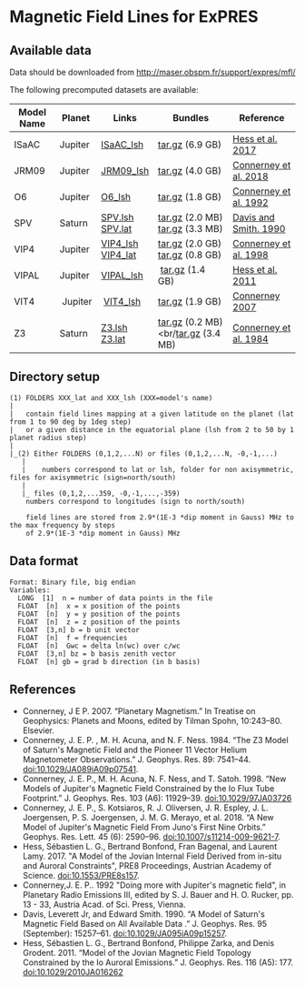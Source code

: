 # Magnetic Field Lines for ExPRES

## Available data

Data should be downloaded from http://maser.obspm.fr/support/expres/mfl/ 

The following precomputed datasets are available:

| Model Name | Planet  | Links | Bundles | Reference | 
|------------|-------- |-------|---------|-----------|
| ISaAC      | Jupiter | [ISaAC_lsh](http://maser.obspm.fr/support/expres/mfl/ISaAC_lsh) | [tar.gz](http://maser.obspm.fr/support/expres/mfl/ISaAC_lsh.tar.gz) (6.9 GB) | [Hess et al. 2017](#isaac)|
| JRM09      | Jupiter | [JRM09_lsh](http://maser.obspm.fr/support/expres/mfl/JRM09_lsh) | [tar.gz](http://maser.obspm.fr/support/expres/mfl/JRM09_lsh.tar.gz) (4.0 GB) | [Connerney et al. 2018](#jrm09)|
| O6         | Jupiter | [O6_lsh](http://maser.obspm.fr/support/expres/mfl/O6_lsh) | [tar.gz](http://maser.obspm.fr/support/expres/mfl/O6_lsh.tar.gz) (1.8 GB) | [Connerney et al. 1992](#o6)|
| SPV        | Saturn  | [SPV.lsh](http://maser.obspm.fr/support/expres/mfl/SPV_lsh)<br/>[SPV.lat](http://maser.obspm.fr/support/expres/mfl/SPV_lat) | [tar.gz](http://maser.obspm.fr/support/expres/mfl/SPV_lsh.tar.gz) (2.0 MB)<br/>[tar.gz](http://maser.obspm.fr/support/expres/mfl/SPV_lat.tar.gz) (3.3 MB) | [Davis and Smith. 1990](#spv) | 
| VIP4       | Jupiter | [VIP4_lsh](http://maser.obspm.fr/support/expres/mfl/VIP4_lsh)<br/>[VIP4_lat](http://maser.obspm.fr/support/expres/mfl/VIP4_lat) | [tar.gz](http://maser.obspm.fr/support/expres/mfl/VIP4_lsh.tar.gz) (2.0 GB)<br/>[tar.gz](http://maser.obspm.fr/support/expres/mfl/VIP4_lat.tar.gz) (0.8 GB) | [Connerney et al. 1998](#vip4)|
| VIPAL      | Jupiter | [VIPAL_lsh](http://maser.obspm.fr/support/expres/mfl/VIPAL_lsh) | [tar.gz](http://maser.obspm.fr/support/expres/mfl/VIPAL_lsh.tar.gz) (1.4 GB) | [Hess et al. 2011](#vipal)|
| VIT4       | Jupiter | [VIT4_lsh](http://maser.obspm.fr/support/expres/mfl/VIT4_lsh) | [tar.gz](http://maser.obspm.fr/support/expres/mfl/VIT4_lsh.tar.gz) (1.9 GB) | [Connerney 2007](#vit4) |
| Z3         | Saturn  | [Z3.lsh](http://maser.obspm.fr/support/expres/mfl/Z3_lsh)<br/>[Z3.lat](http://maser.obspm.fr/support/expres/mfl/Z3_lat) | [tar.gz](http://maser.obspm.fr/support/expres/mfl/Z3_lsh.tar.gz) (0.2 MB)<br/[tar.gz](http://maser.obspm.fr/support/expres/mfl/Z3_lat.tar.gz) (3.4 MB) | [Connerney et al. 1984](#z3)|

## Directory setup

```
(1) FOLDERS XXX_lat and XXX_lsh (XXX=model's name)
|
|	contain field lines mapping at a given latitude on the planet (lat from 1 to 90 deg by 1deg step)
|	or a given distance in the equatorial plane (lsh from 2 to 50 by 1 planet radius step)
|
|_(2) Either FOLDERS (0,1,2,...N) or files (0,1,2,...N, -0,-1,...)
   |
   |	numbers correspond to lat or lsh, folder for non axisymmetric, files for axisymmetric (sign=north/south)
   |
   |_ files (0,1,2,...359, -0,-1,...,-359)
	numbers correspond to longitudes (sign to north/south)

	field lines are stored from 2.9*(1E-3 *dip moment in Gauss) MHz to the max frequency by steps 
	of 2.9*(1E-3 *dip moment in Gauss) MHz
```

## Data format
```
Format: Binary file, big endian
Variables:
  LONG  [1]  n = number of data points in the file
  FLOAT  [n]  x = x position of the points
  FLOAT  [n]  y = y position of the points
  FLOAT  [n]  z = z position of the points
  FLOAT  [3,n] b = b unit vector
  FLOAT  [n]  f = frequencies
  FLOAT  [n]  Gwc = delta ln(wc) over c/wc
  FLOAT  [3,n] bz = b basis zenith vector
  FLOAT  [n] gb = grad b direction (in b basis)
```

## References

- <a name='vit4'></a>Connerney, J E P. 2007. “Planetary Magnetism.” In Treatise on Geophysics: Planets and Moons, edited by Tilman Spohn, 10:243–80. Elsevier.
- <a name='z3'></a>Connerney, J. E. P. , M. H. Acuna, and N. F. Ness. 1984. “The Z3 Model of Saturn's Magnetic Field and the Pioneer 11 Vector Helium Magnetometer Observations.” J. Geophys. Res. 89: 7541–44. [doi:10.1029/JA089iA09p07541](https://doi.org/10.1029/JA089iA09p07541).
- <a name='vip4'></a>Connerney, J. E. P., M. H. Acuna, N. F. Ness, and T. Satoh. 1998. “New Models of Jupiter's Magnetic Field Constrained by the Io Flux Tube Footprint.” J. Geophys. Res. 103 (A6): 11929–39. [doi:10.1029/97JA03726](https://dx.doi.org/10.1029/97JA03726)
- <a name='jrm09'></a>Connerney, J. E. P., S. Kotsiaros, R. J. Oliversen, J. R. Espley, J. L. Joergensen, P. S. Joergensen, J. M. G. Merayo, et al. 2018. “A New Model of Jupiter's Magnetic Field From Juno's First Nine Orbits.” Geophys. Res. Lett. 45 (6): 2590–96. [doi:10.1007/s11214-009-9621-7](https:/dx.doi.org/10.1007/s11214-009-9621-7).
- <a name='isaac'></a>Hess, Sébastien L. G.,  Bertrand Bonfond, Fran Bagenal, and Laurent Lamy. 2017. "A Model of the Jovian Internal Field Derived from in-situ and Auroral Constraints", PRE8 Proceedings, Austrian Academy of Science. [doi:10.1553/PRE8s157](https://dx.doi.org/10.1553/PRE8s157).
- <a name='o6'></a>Connerney,J. E. P.. 1992 "Doing more with Jupiter's magnetic field", in Planetary Radio Emissions III, edited by S. J. Bauer and H. O. Rucker, pp. 13 - 33, Austria Acad. of Sci. Press, Vienna.
- <a name='spv'></a>Davis, Leverett Jr, and Edward Smith. 1990. “A Model of Saturn's Magnetic Field Based on All Available Data .” J. Geophys. Res. 95 (September): 15257–61. [doi:10.1029/JA095iA09p15257](https://dx.doi.org/10.1029/JA095iA09p15257).
- <a name='vipal'></a>Hess, Sébastien L. G., Bertrand Bonfond, Philippe Zarka, and Denis Grodent. 2011. “Model of the Jovian Magnetic Field Topology Constrained by the Io Auroral Emissions.” J. Geophys. Res. 116 (A5): 177. [doi:10.1029/2010JA016262](https://dx.doi.org/10.1029/2010JA016262)
